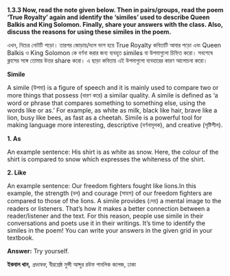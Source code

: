 **1.3.3 Now, read the note given below. Then in pairs/groups, read the poem ‘True Royalty’ again and identify the ‘similes’ used to describe Queen Balkis and King Solomon. Finally, share your answers with the class. Also, discuss the reasons for using these similes in the poem.**

এখন, নিচের নোটটি পড়ো। তারপর জোড়ায়/দলে ভাগ হয়ে True Royalty কবিতাটি আবার পড়ো এবং Queen Balkis ও King Solomon কে বর্ণনা করার জন্য ব্যবহৃত similes বা উপমাগুলো চিহ্নিত করো। সবশেষে ক্লাসের সঙ্গে তোমার উত্তর share করো। এ ছাড়া কবিতায় এই উপমাগুলো ব্যবহারের কারণ আলোচনা করো।

**Simile**

A simile (উপমা) is a figure of speech and it is mainly used to compare two or more things that possess (ধারণ করে) a similar quality. A simile is defined as ‘a word or phrase that compares something to something else, using the words like or as.’ For example, as white as milk, black like hair, brave like a lion, busy like bees, as fast as a cheetah. Simile is a powerful tool for making language more interesting, descriptive (বর্ণনামূলক), and creative (সৃষ্টিশীল).

**1. As**

An example sentence: His shirt is as white as snow. Here, the colour of the shirt is compared to snow which expresses the whiteness of the shirt. 

**2. Like**

An example sentence: Our freedom fighters fought like lions.In this example, the strength (বল) and courage (সাহস) of our freedom fighters are compared to those of the lions. A simile provides (দেয়) a mental image to the readers or listeners. That’s how it makes a better connection between a reader/listener and the text. For this reason, people use simile in their conversations and poets use it in their writings. It’s time to identify the similes in the poem! You can write your answers in the given grid in your textbook.

**Answer:** Try yourself.

**ইকবাল খান,** *প্রভাষক*, বীরশ্রেষ্ঠ মুন্সী আব্দুর রউফ পাবলিক কলেজ, ঢাকা
